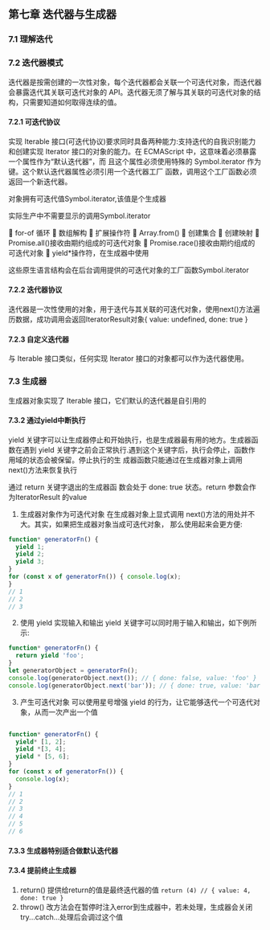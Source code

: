 ## 第七章 迭代器与生成器

### 7.1 理解迭代

### 7.2 迭代器模式
迭代器是按需创建的一次性对象，每个迭代器都会关联一个可迭代对象，而迭代器会暴露迭代其关联可迭代对象的 API。迭代器无须了解与其关联的可迭代对象的结构，只需要知道如何取得连续的值。

#### 7.2.1 可迭代协议
实现 Iterable 接口(可迭代协议)要求同时具备两种能力:支持迭代的自我识别能力和创建实现 Iterator 接口的对象的能力。在 ECMAScript 中，这意味着必须暴露一个属性作为“默认迭代器”，而 且这个属性必须使用特殊的 Symbol.iterator 作为键。这个默认迭代器属性必须引用一个迭代器工厂 函数，调用这个工厂函数必须返回一个新迭代器。

对象拥有可迭代值Symbol.iterator,该值是个生成器

实际生产中不需要显示的调用Symbol.iterator

 for-of 循环  数组解构
 扩展操作符
 Array.from()
 创建集合
 创建映射
 Promise.all()接收由期约组成的可迭代对象
 Promise.race()接收由期约组成的可迭代对象
 yield*操作符，在生成器中使用

这些原生语言结构会在后台调用提供的可迭代对象的工厂函数Symbol.iterator

#### 7.2.2 迭代器协议
迭代器是一次性使用的对象，用于迭代与其关联的可迭代对象，使用next()方法遍历数据，成功调用会返回IteratorResult对象{ value: undefined, done: true }

#### 7.2.3 自定义迭代器
与 Iterable 接口类似，任何实现 Iterator 接口的对象都可以作为迭代器使用。

### 7.3 生成器
生成器对象实现了 Iterable 接口，它们默认的迭代器是自引用的

#### 7.3.2 通过yield中断执行
yield 关键字可以让生成器停止和开始执行，也是生成器最有用的地方。生成器函数在遇到 yield 关键字之前会正常执行.遇到这个关键字后，执行会停止，函数作用域的状态会被保留。停止执行的生 成器函数只能通过在生成器对象上调用 next()方法来恢复执行

通过 return 关键字退出的生成器函 数会处于 done: true 状态。return 参数会作为IteratorResult 的value

1. 生成器对象作为可迭代对象
在生成器对象上显式调用 next()方法的用处并不大。其实，如果把生成器对象当成可迭代对象， 那么使用起来会更方便:
```js
function* generatorFn() {
  yield 1;
  yield 2;
  yield 3;
}
for (const x of generatorFn()) { console.log(x);
}
// 1 
// 2 
// 3
```

2. 使用 yield 实现输入和输出
yield 关键字可以同时用于输入和输出，如下例所示:
```js
function* generatorFn() {
  return yield 'foo';
}
let generatorObject = generatorFn();
console.log(generatorObject.next()); // { done: false, value: 'foo' } 
console.log(generatorObject.next('bar')); // { done: true, value: 'bar' }
```

3. 产生可迭代对象
可以使用星号增强 yield 的行为，让它能够迭代一个可迭代对象，从而一次产出一个值
```js

function* generatorFn() {
  yield* [1, 2];
  yield *[3, 4];
  yield * [5, 6];
}
for (const x of generatorFn()) {
  console.log(x);
}
// 1
// 2
// 3
// 4
// 5
// 6

```

#### 7.3.3 生成器特别适合做默认迭代器

#### 7.3.4 提前终止生成器
1. return() 提供给return的值是最终迭代器的值
```return (4) // { value: 4, done: true } ```
2. throw() 改方法会在暂停时注入error到生成器中，若未处理，生成器会关闭try...catch...处理后会调过这个值
